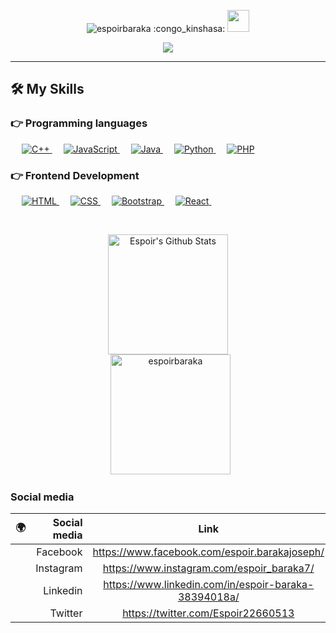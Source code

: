 <p align="center"> <img src="https://komarev.com/ghpvc/?username=espoirbaraka&label=Profile%20views&color=0e75b6&style=plastic" alt="espoirbaraka" /> :congo_kinshasa: <img src="https://media.giphy.com/media/hvRJCLFzcasrR4ia7z/giphy.gif" width="35"></p>
<p align="center">
  <a href="https://github.com/DenverCoder1/readme-typing-svg"><img src="https://readme-typing-svg.herokuapp.com?lines=Computer+Science+Student;Full+Stack+Web+Developer;Graphic%20Designer;Always%20learning%20new%20things&center=true&width=500&height=50"></a>
</p>
<hr/>


## 🛠️ My Skills

### 👉 Programming languages

<p align="left"> 
  &emsp; 
  <a href="https://www.w3schools.com/cpp/" target="_blank"> 
    <img alt="C++" src="https://img.shields.io/badge/C++%20-%2300599C.svg?logo=c%2B%2B&logoColor=white">
  </a> 
  &emsp;
  <a href="https://developer.mozilla.org/en-US/docs/Web/JavaScript" target="_blank"> 
     <img alt="JavaScript" src="https://img.shields.io/badge/JavaScript%20-%23F7DF1E.svg?logo=javascript&logoColor=black">
   </a>
  &emsp;
  <a href="https://www.java.com" target="_blank"> 
    <img alt="Java" src="https://img.shields.io/badge/Java-%23007396.svg?logo=java&logoColor=white">
  </a>
  &emsp;
   <a href="https://www.python.org" target="_blank">
    <img alt="Python" src="https://img.shields.io/badge/Python%20-%2314354C.svg?logo=python&logoColor=white">
  </a>
  &emsp;
  <a href="https://www.php.net/">
    <img alt="PHP" src="https://img.shields.io/badge/PHP-%23777BB4.svg?logo=php&logoColor=white"/>
  </a>
</p>

### 👉 Frontend Development
<p align="left"> 
  &emsp; 
  <a href="https://www.w3.org/html/" target="_blank"> 
   <img alt="HTML" src="https://img.shields.io/badge/HTML5%20-%23E34F26.svg?logo=html5&logoColor=white">
  </a>   
  &emsp;
  <a href="https://www.w3schools.com/css/" target="_blank">
    <img alt="CSS" src="https://img.shields.io/badge/CSS%20-%231572B6.svg?logo=css3&logoColor=white">
  </a> 
   &emsp;
  <a href="https://getbootstrap.com" target="_blank"> 
    <img alt="Bootstrap" src="https://img.shields.io/badge/Bootstrap-%23563D7C.svg?style=flat&logo=bootstrap&logoColor=white"/>
  </a>
  &emsp;
  <a href="https://getbootstrap.com" target="_blank"> 
    <img alt="React" src="https://img.shields.io/badge/REACTJS-REACT-blue"/>
  </a>
  &emsp;
</p>



<br/>

<p align="center">
    <a href="https://github.com/anuraghazra/github-readme-stats"><img alt="Espoir's Github Stats" src="https://github-readme-stats.vercel.app/api?username=espoirbaraka&show_icons=true&count_private=true&theme=algolia" height="192px"/></a>
<br/>
  &nbsp;

<img src="https://github-readme-stats.vercel.app/api/top-langs?username=espoirbaraka&show_icons=true&locale=en&layout=compact&theme=algolia" alt="espoirbaraka" height="192px"/>
  <br/>


### Social media

|:earth_africa:  | Social media               |  Link                                                                                        |
---------|--------------------------:|:---------------------------------------------------------------------------------------------:|
|        | Facebook                   |https://www.facebook.com/espoir.barakajoseph/   |
|        | Instagram             |https://www.instagram.com/espoir_baraka7/  |
|        | Linkedin                     |https://www.linkedin.com/in/espoir-baraka-38394018a/  |
|        | Twitter                    |https://twitter.com/Espoir22660513  |   
